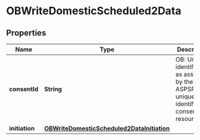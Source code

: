 # OBWriteDomesticScheduled2Data

## Properties
Name | Type | Description | Notes
------------ | ------------- | ------------- | -------------
**consentId** | **String** | OB: Unique identification as assigned by the ASPSP to uniquely identify the consent resource. | 
**initiation** | [**OBWriteDomesticScheduled2DataInitiation**](OBWriteDomesticScheduled2DataInitiation.md) |  | 

